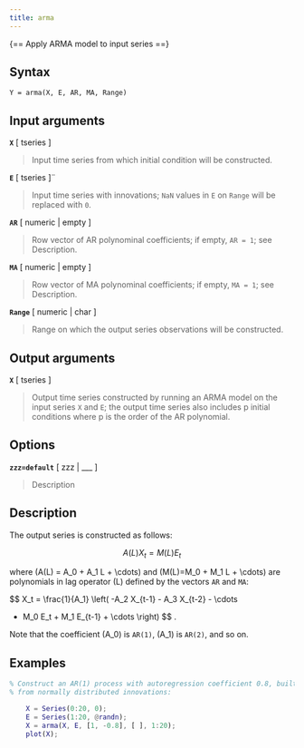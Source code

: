 ```yaml
---
title: arma
---
```


{== Apply ARMA model to input series ==}


## Syntax 

    Y = arma(X, E, AR, MA, Range)


## Input arguments 

__`X`__ [ tseries ]
> 
> Input time series from which initial condition will
> be constructed.
> 

__`E`__ [ tseries ]¨
> 
> Input time series with innovations; `NaN` values in
> `E` on `Range` will be replaced with `0`.
> 

__`AR`__ [ numeric | empty ]
> 
> Row vector of AR polynominal coefficients;
> if empty, `AR = 1`; see Description.
> 

__`MA`__ [ numeric | empty ]
> 
> Row vector of MA polynominal coefficients;
> if empty, `MA = 1`; see Description.
> 

__`Range`__ [ numeric | char ]
> 
> Range on which the output series
> observations will be constructed.
> 

## Output arguments 

__`X`__ [ tseries ]
> 
> Output time series constructed by running an ARMA
> model on the input series `X` and `E`; the output time series also
> includes p initial conditions where p is the order of the AR polynomial.
> 

## Options 

__`zzz=default`__ [ zzz | ___ ]
> 
> Description
> 


## Description 

The output series is constructed as follows:

$$ A(L) X_t = M(L) E_t $$

where \(A(L) = A_0 + A_1 L + \cdots\) and \(M(L)=M_0 + M_1 L + \cdots\) are
polynomials in lag operator \(L\) defined by the vectors `AR` and `MA`:

$$ X_t = \frac{1}{A_1} \left( -A_2 X_{t-1} - A_3 X_{t-2} - \cdots
+ M_0 E_t + M_1 E_{t-1} + \cdots \right) $$ .

Note that the coefficient \(A_0\) is `AR(1)`, \(A_1\) is `AR(2)`, and so
on.

## Examples

```matlab
% Construct an AR(1) process with autoregression coefficient 0.8, built
% from normally distributed innovations:

    X = Series(0:20, 0);
    E = Series(1:20, @randn);
    X = arma(X, E, [1, -0.8], [ ], 1:20);
    plot(X);
```

